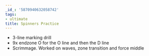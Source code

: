 ```yaml
---
_id_: '5870940632058742'
tags:
- ultimate
title: Spinners Practice
---
```


- 3-line marking drill
- 9x endzone O for the O line and then the D line
- Scrimmage. Worked on waves, zone transition and force middle
